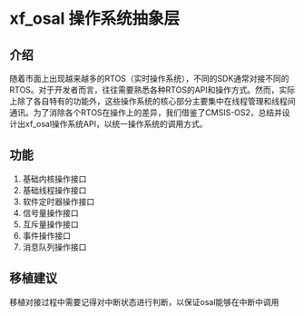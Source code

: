 # xf_osal 操作系统抽象层

## 介绍

随着市面上出现越来越多的RTOS（实时操作系统），不同的SDK通常对接不同的RTOS。对于开发者而言，往往需要熟悉各种RTOS的API和操作方式。然而，实际上除了各自特有的功能外，这些操作系统的核心部分主要集中在线程管理和线程间通讯。为了消除各个RTOS在操作上的差异，我们借鉴了CMSIS-OS2，总结并设计出xf_osal操作系统API，以统一操作系统的调用方式。

## 功能

1. 基础内核操作接口
2. 基础线程操作接口
3. 软件定时器操作接口
4. 信号量操作接口
5. 互斥量操作接口
6. 事件操作接口
7. 消息队列操作接口

## 移植建议

移植对接过程中需要记得对中断状态进行判断，以保证osal能够在中断中调用
